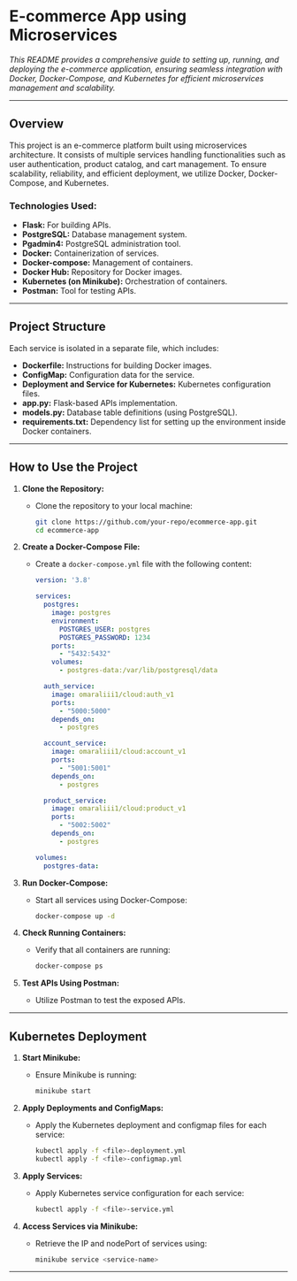 # E-commerce App using Microservices

*This README provides a comprehensive guide to setting up, running, and deploying the e-commerce application, ensuring seamless integration with Docker, Docker-Compose, and Kubernetes for efficient microservices management and scalability.*

---

## Overview

This project is an e-commerce platform built using microservices architecture. It consists of multiple services handling functionalities such as user authentication, product catalog, and cart management. To ensure scalability, reliability, and efficient deployment, we utilize Docker, Docker-Compose, and Kubernetes.

### Technologies Used:
- **Flask:** For building APIs.
- **PostgreSQL:** Database management system.
- **Pgadmin4:** PostgreSQL administration tool.
- **Docker:** Containerization of services.
- **Docker-compose:** Management of containers.
- **Docker Hub:** Repository for Docker images.
- **Kubernetes (on Minikube):** Orchestration of containers.
- **Postman:** Tool for testing APIs.

---

## Project Structure

Each service is isolated in a separate file, which includes:

- **Dockerfile:** Instructions for building Docker images.
- **ConfigMap:** Configuration data for the service.
- **Deployment and Service for Kubernetes:** Kubernetes configuration files.
- **app.py:** Flask-based APIs implementation.
- **models.py:** Database table definitions (using PostgreSQL).
- **requirements.txt:** Dependency list for setting up the environment inside Docker containers.

---

## How to Use the Project

1. **Clone the Repository:**
   - Clone the repository to your local machine:
     ```sh
     git clone https://github.com/your-repo/ecommerce-app.git
     cd ecommerce-app
     ```

2. **Create a Docker-Compose File:**
   - Create a `docker-compose.yml` file with the following content:

     ```yaml
     version: '3.8'

     services:
       postgres:
         image: postgres
         environment:
           POSTGRES_USER: postgres
           POSTGRES_PASSWORD: 1234
         ports:
           - "5432:5432"
         volumes:
           - postgres-data:/var/lib/postgresql/data

       auth_service:
         image: omaraliii1/cloud:auth_v1
         ports:
           - "5000:5000"
         depends_on:
           - postgres

       account_service:
         image: omaraliii1/cloud:account_v1
         ports:
           - "5001:5001"
         depends_on:
           - postgres

       product_service:
         image: omaraliii1/cloud:product_v1
         ports:
           - "5002:5002"
         depends_on:
           - postgres

     volumes:
       postgres-data:
     ```

3. **Run Docker-Compose:**
   - Start all services using Docker-Compose:
     ```sh
     docker-compose up -d
     ```

4. **Check Running Containers:**
   - Verify that all containers are running:
     ```sh
     docker-compose ps
     ```

5. **Test APIs Using Postman:**
   - Utilize Postman to test the exposed APIs.

---

## Kubernetes Deployment

1. **Start Minikube:**
   - Ensure Minikube is running:
     ```sh
     minikube start
     ```

2. **Apply Deployments and ConfigMaps:**
   - Apply the Kubernetes deployment and configmap files for each service:
     ```sh
     kubectl apply -f <file>-deployment.yml
     kubectl apply -f <file>-configmap.yml
     ```

3. **Apply Services:**
   - Apply Kubernetes service configuration for each service:
     ```sh
     kubectl apply -f <file>-service.yml
     ```

4. **Access Services via Minikube:**
   - Retrieve the IP and nodePort of services using:
     ```sh
     minikube service <service-name>
     ```

---
